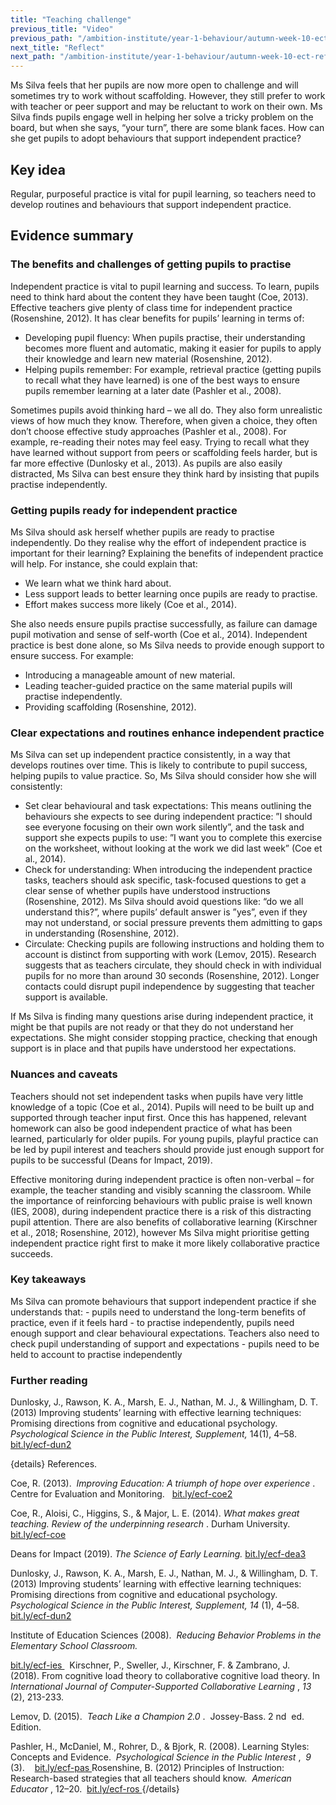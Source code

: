 ```yaml
---
title: "Teaching challenge"
previous_title: "Video"
previous_path: "/ambition-institute/year-1-behaviour/autumn-week-10-ect-video"
next_title: "Reflect"
next_path: "/ambition-institute/year-1-behaviour/autumn-week-10-ect-reflect"
---
```


Ms Silva feels that her pupils are now more open to challenge and will sometimes try to work without scaffolding. However, they still prefer to work with teacher or peer support and may be reluctant to work on their own. Ms Silva finds pupils engage well in helping her solve a tricky problem on the board, but when she says, “your turn”, there are some blank faces. How can she get pupils to adopt behaviours that support independent practice?

## Key idea

Regular, purposeful practice is vital for pupil learning, so teachers need to develop routines and behaviours that support independent practice.

## Evidence summary

### The benefits and challenges of getting pupils to practise

Independent practice is vital to pupil learning and success. To learn, pupils need to think hard about the content they have been taught (Coe, 2013). Effective teachers give plenty of class time for independent practice (Rosenshine, 2012). It has clear benefits for pupils’ learning in terms of:

- Developing pupil fluency: When pupils practise, their understanding becomes more fluent and automatic, making it easier for pupils to apply their knowledge and learn new material (Rosenshine, 2012).
- Helping pupils remember: For example, retrieval practice (getting pupils to recall what they have learned) is one of the best ways to ensure pupils remember learning at a later date (Pashler et al., 2008).

Sometimes pupils avoid thinking hard – we all do. They also form unrealistic views of how much they know. Therefore, when given a choice, they often don’t choose effective study approaches (Pashler et al., 2008). For example, re-reading their notes may feel easy. Trying to recall what they have learned without support from peers or scaffolding feels harder, but is far more effective (Dunlosky et al., 2013). As pupils are also easily distracted, Ms Silva can best ensure they think hard by insisting that pupils practise independently.

### Getting pupils ready for independent practice

Ms Silva should ask herself whether pupils are ready to practise independently. Do they realise why the effort of independent practice is important for their learning? Explaining the benefits of independent practice will help. For instance, she could explain that:

- We learn what we think hard about.
- Less support leads to better learning once pupils are ready to practise.
- Effort makes success more likely (Coe et al., 2014).

She also needs ensure pupils practise successfully, as failure can damage pupil motivation and sense of self-worth (Coe et al., 2014). Independent practice is best done alone, so Ms Silva needs to provide enough support to ensure success. For example:

- Introducing a manageable amount of new material.
- Leading teacher-guided practice on the same material pupils will practise independently.
- Providing scaffolding (Rosenshine, 2012).

### Clear expectations and routines enhance independent practice

Ms Silva can set up independent practice consistently, in a way that develops routines over time. This is likely to contribute to pupil success, helping pupils to value practice. So, Ms Silva should consider how she will consistently:

- Set clear behavioural and task expectations: This means outlining the behaviours she expects to see during independent practice: ”I should see everyone focusing on their own work silently”, and the task and support she expects pupils to use: ”I want you to complete this exercise on the worksheet, without looking at the work we did last week” (Coe et al., 2014).
- Check for understanding: When introducing the independent practice tasks, teachers should ask specific, task-focused questions to get a clear sense of whether pupils have understood instructions (Rosenshine, 2012). Ms Silva should avoid questions like: “do we all understand this?”, where pupils’ default answer is ”yes”, even if they may not understand, or social pressure prevents them admitting to gaps in understanding (Rosenshine, 2012).
- Circulate: Checking pupils are following instructions and holding them to account is distinct from supporting with work (Lemov, 2015). Research suggests that as teachers circulate, they should check in with individual pupils for no more than around 30 seconds (Rosenshine, 2012). Longer contacts could disrupt pupil independence by suggesting that teacher support is available.

If Ms Silva is finding many questions arise during independent practice, it might be that pupils are not ready or that they do not understand her expectations. She might consider stopping practice, checking that enough support is in place and that pupils have understood her expectations.

### Nuances and caveats

Teachers should not set independent tasks when pupils have very little knowledge of a topic (Coe et al., 2014). Pupils will need to be built up and supported through teacher input first. Once this has happened, relevant homework can also be good independent practice of what has been learned, particularly for older pupils. For young pupils, playful practice can be led by pupil interest and teachers should provide just enough support for pupils to be successful (Deans for Impact, 2019).

Effective monitoring during independent practice is often non-verbal – for example, the teacher standing and visibly scanning the classroom. While the importance of reinforcing behaviours with public praise is well known (IES, 2008), during independent practice there is a risk of this distracting pupil attention. There are also benefits of collaborative learning (Kirschner et al., 2018; Rosenshine, 2012), however Ms Silva might prioritise getting independent practice right first to make it more likely collaborative practice succeeds.

### Key takeaways

<span style="font-weight: 400;">
  Ms Silva can promote behaviours that support independent practice if she
  understands that:
</span>
- pupils need to understand the long-term benefits of practice, even if it feels hard 
- to practise independently, pupils need enough support and clear behavioural expectations. Teachers also need to check pupil understanding of support and expectations 
- pupils need to be held to account to practise independently

### Further reading

Dunlosky, J., Rawson, K. A., Marsh, E. J., Nathan, M. J., & Willingham, D. T. (2013) Improving students’ learning with effective learning techniques: Promising directions from cognitive and educational psychology. _Psychological Science in the Public Interest, Supplement,_ 14(1), 4–58. [bit.ly/ecf-dun2](http://bit.ly/ecf-dun2)

{details}
References.

<span style="font-weight: 400;">Coe, R. (2013). </span>
<i>
<span style="font-weight: 400;">
Improving Education: A triumph of hope over experience
</span>
</i>
<span style="font-weight: 400;">. Centre for Evaluation and Monitoring.  </span>
<a href="http://bit.ly/ecf-coe2" target="_blank" rel="noopener">
<span style="font-weight: 400;">bit.ly/ecf-coe2</span>
</a>

<span style="font-weight: 400;">
  Coe, R., Aloisi, C., Higgins, S., &amp; Major, L. E. (2014).
</span>
<i>
  <span style="font-weight: 400;">
    What makes great teaching. Review of the underpinning research
  </span>
</i>
<span style="font-weight: 400;">. Durham University. </span>
<a href="https://www.suttontrust.com/wp-content/uploads/2014/10/What-Makes-Great-Teaching-REPORT.pdf">
  <span style="font-weight: 400;">bit.ly/ecf-coe</span>
</a>

<span style="font-weight: 400;">Deans for Impact (2019). </span>
<i>
<span style="font-weight: 400;">The Science of Early Learning.</span>
</i>
<a href="http://bit.ly/ecf-dea3" target="_blank" rel="noopener">
<span style="font-weight: 400;"> bit.ly/ecf-dea3</span>
</a>

<span style="font-weight: 400;">
  Dunlosky, J., Rawson, K. A., Marsh, E. J., Nathan, M. J., &amp; Willingham, D.
  T. (2013) Improving students’ learning with effective learning techniques:
  Promising directions from cognitive and educational psychology.
</span>
<i>
  <span style="font-weight: 400;">
    Psychological Science in the Public Interest, Supplement, 14
  </span>
</i>
<span style="font-weight: 400;">
  (1), 4–58.
  <a href="http://bit.ly/ecf-dun2" target="_blank" rel="noopener">
    bit.ly/ecf-dun2
  </a>
</span>

<span style="font-weight: 400;">Institute of Education Sciences (2008). </span>
<i>
<span style="font-weight: 400;">
Reducing Behavior Problems in the Elementary School Classroom.
</span>
</i>
<span style="font-weight: 400;">

<a href="http://bit.ly/ecf-ies" target="_blank" rel="noopener">
bit.ly/ecf-ies
</a>
</span>
<span style="font-weight: 400;"> </span>

<span style="font-weight: 400;">
  Kirschner, P., Sweller, J., Kirschner, F. &amp; Zambrano, J. (2018). From
  cognitive load theory to collaborative cognitive load theory. In 
</span>
<i>
  <span style="font-weight: 400;">
    International Journal of Computer-Supported Collaborative Learning
  </span>
</i>
<span style="font-weight: 400;">, </span>
<i>
  <span style="font-weight: 400;">13</span>
</i>
<span style="font-weight: 400;">(2), 213-233. </span>
<span style="font-weight: 400;"> </span>

<span style="font-weight: 400;">Lemov, D. (2015). </span>
<i>
<span style="font-weight: 400;">Teach Like a Champion 2.0</span>
</i>
<span style="font-weight: 400;">.  Jossey-Bass. 2</span>
<span style="font-weight: 400;">nd</span>
<span style="font-weight: 400;"> ed. Edition. </span>
<span style="font-weight: 400;"> </span>

<span style="font-weight: 400;">
  Pashler, H., McDaniel, M., Rohrer, D., &amp; Bjork, R. (2008). Learning
  Styles: Concepts and Evidence. 
</span>
<i>
  <span style="font-weight: 400;">
    Psychological Science in the Public Interest
  </span>
</i>
<span style="font-weight: 400;">, </span>
<i>
  <span style="font-weight: 400;">9 </span>
</i>
<span style="font-weight: 400;">(3). </span>
<span style="font-weight: 400;">
   
  <a href="http://bit.ly/ecf-pas" target="_blank" rel="noopener">
    bit.ly/ecf-pas
  </a>
</span>

<span style="font-weight: 400;">
  Rosenshine, B. (2012) Principles of Instruction: Research-based strategies
  that all teachers should know. 
</span>
<i>
  <span style="font-weight: 400;">American Educator</span>
</i>
<span style="font-weight: 400;">
  , 12–20. 
  <a href="http://bit.ly/ecf-ros" target="_blank" rel="noopener">
    bit.ly/ecf-ros
  </a>
</span>
 {/details}
